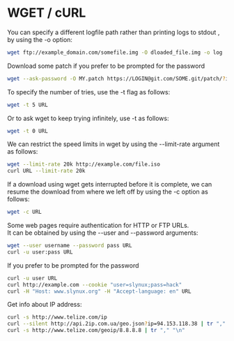 # WGET / cURL 

You can specify a different logfile path rather than printing logs to stdout , by using the -o option:
```bash
wget ftp://example_domain.com/somefile.img -O dloaded_file.img -o log
```

Download some patch if you prefer to be prompted for the password
```bash
wget --ask-password -O MY.patch https://LOGIN@git.com/SOME.git/patch/?id=dd9d9f02e21c22a36ec2b69a
```

To specify the number of tries, use the -t flag as follows:
```bash
wget -t 5 URL
```
Or to ask wget to keep trying infinitely, use -t as follows:
```bash
wget -t 0 URL
```
We can restrict the speed limits in wget by using the --limit-rate argument as follows:

```bash
wget --limit-rate 20k http://example.com/file.iso
curl URL --limit-rate 20k
```

If a download using wget gets interrupted before it is complete, we can resume the download from where we left off by using the -c option as follows:
```bash
wget -c URL
```
Some web pages require authentication for HTTP or FTP URLs. <br>
It can be obtained by using the --user and --password arguments:
```bash
wget --user username --password pass URL
curl -u user:pass URL 
```
If you prefer to be prompted for the password
```bash
curl -u user URL
curl http://example.com --cookie "user=slynux;pass=hack"
curl -H "Host: www.slynux.org" -H "Accept-language: en" URL
```
Get info about IP address:
```bash 
curl -s http://www.telize.com/ip
curl --silent http://api.2ip.com.ua/geo.json?ip=94.153.118.38 | tr "," "\n"
curl -s http://www.telize.com/geoip/8.8.8.8 | tr "," "\n"
```
